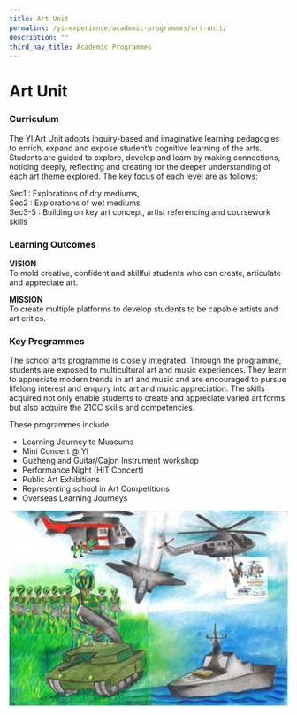 ```yaml
---
title: Art Unit
permalink: /yi-experience/academic-programmes/art-unit/
description: ""
third_nav_title: Academic Programmes
---
```

# **Art Unit**

### Curriculum

The YI Art Unit adopts inquiry-based and imaginative learning pedagogies to enrich, expand and expose student’s cognitive learning of the arts. Students are guided to explore, develop and learn by making connections, noticing deeply, reflecting and creating for the deeper understanding of each art theme explored. The key focus of each level are as follows:

Sec1 : Explorations of dry mediums,   
Sec2 : Explorations of wet mediums    
Sec3-5 : Building on key art concept, artist referencing and coursework skills

### Learning Outcomes

**VISION**   
To mold creative, confident and skillful students who can create, articulate and appreciate art.

**MISSION**   
To create multiple platforms to develop students to be capable artists and art critics.

### Key Programmes

The school arts programme is closely integrated. Through the programme, students are exposed to multicultural art and music experiences. They learn to appreciate modern trends in art and music and are encouraged to pursue lifelong interest and enquiry into art and music appreciation. The skills acquired not only enable students to create and appreciate varied art forms but also acquire the 21CC skills and competencies.

These programmes include:

*   Learning Journey to Museums
*   Mini Concert @ YI
*   Guzheng and Guitar/Cajon Instrument workshop
*   Performance Night (HIT Concert)
*   Public Art Exhibitions
*   Representing school in Art Competitions
*   Overseas Learning Journeys

![](/images/Art%20Programme.jpg)